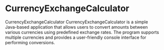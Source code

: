 # CurrencyExchangeCalculator
CurrencyExchangeCalculator CurrencyExchangeCalculator is a simple Java-based application that allows users to convert amounts between various currencies using predefined exchange rates. The program supports multiple currencies and provides a user-friendly console interface for performing conversions.
